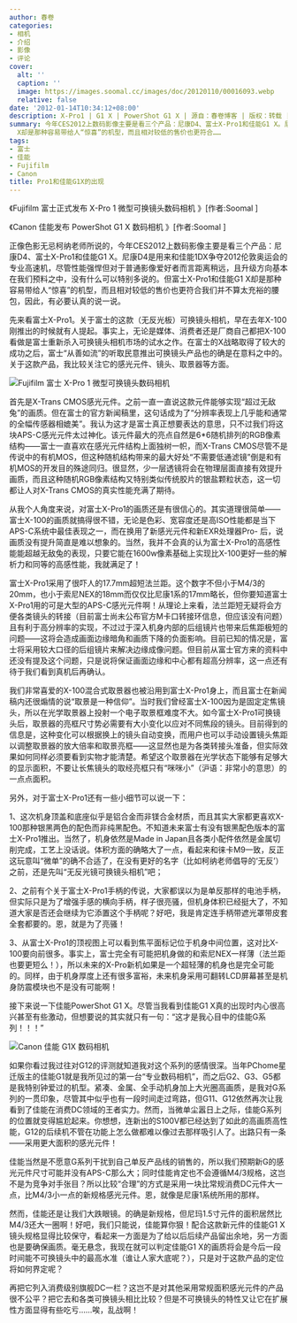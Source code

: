 ```yaml
---
author: 春卷
categories:
- 相机
- 介绍
- 影像
- 评论
cover:
  alt: ''
  caption: ''
  image: https://images.soomal.cc/images/doc/20120110/00016093.webp
  relative: false
date: '2012-01-14T10:34:12+08:00'
description: X-Pro1 | G1 X | PowerShot G1 X | 源自：春卷博客 | 版权：转载 |  平均/总评分：07.00/42
summary: 今年CES2012上数码影像主要是看三个产品：尼康D4、富士X-Pro1和佳能G1 X。尼康D4是用来和佳能1DX争夺2012伦敦奥运会的专业高速机，尽管性能强悍但对于普通影像爱好者而言距离稍远，且升级方向基本在我们预料之中，没有什么可以特别多说的。但富士X-Pro1和佳能G1
  X却是那种容易带给人“惊喜”的机型，而且相对较低的售价也更符合……
tags:
- 富士
- 佳能
- Fujifilm
- Canon
title: Pro1和佳能G1X的出现
---
```


《Fujifilm 富士正式发布 X-Pro 1 微型可换镜头数码相机 》[作者:Soomal ]

《Canon 佳能发布 PowerShot G1 X 数码相机 》[作者:Soomal ]



正像色影无忌柯纳老师所说的，今年CES2012上数码影像主要是看三个产品：尼康D4、富士X-Pro1和佳能G1 X。尼康D4是用来和佳能1DX争夺2012伦敦奥运会的专业高速机，尽管性能强悍但对于普通影像爱好者而言距离稍远，且升级方向基本在我们预料之中，没有什么可以特别多说的。但富士X-Pro1和佳能G1 X却是那种容易带给人“惊喜”的机型，而且相对较低的售价也更符合我们并不算太充裕的腰包，因此，有必要认真的说一说。

先来看富士X-Pro1。关于富士的这款（无反光板）可换镜头相机，早在去年X-100刚推出的时候就有人提起。事实上，无论是媒体、消费者还是厂商自己都把X-100看做是富士重新杀入可换镜头相机市场的试水之作。在富士的X战略取得了较大的成功之后，富士“从善如流”的听取民意推出可换镜头产品也的确是在意料之中的。关于这款产品，我比较关注它的感光元件、镜头、取景器等方面。

![Fujifilm 富士 X-Pro 1 微型可换镜头数码相机](https://images.soomal.cc/images/doc/20120110/00016077.webp)





首先是X-Trans CMOS感光元件。之前一直一直说这款元件能够实现“超过无敌兔”的画质。但在富士的官方新闻稿里，这句话成为了“分辨率表现上几乎能和通常的全幅传感器相媲美”。我认为这才是富士真正想要表达的意思，只不过我们将这块APS-C感光元件太过神化。该元件最大的亮点自然是6*6随机排列的RGB像素结构――富士一直喜欢在感光元件结构上面独树一帜，而X-Trans CMOS尽管不是传说中的有机MOS，但这种随机结构带来的最大好处“不需要低通滤镜”倒是和有机MOS的开发目的殊途同归。很显然，少一层透镜将会在物理层面直接有效提升画质，而且这种随机RGB像素结构又特别类似传统胶片的银盐颗粒状态，这一切都让人对X-Trans CMOS的真实性能充满了期待。

从我个人角度来说，对富士X-Pro1的画质还是有很信心的。其实道理很简单――富士X-100的画质就搞得很不错，无论是色彩、宽容度还是高ISO性能都是当下APS-C系统中最佳表现之一，而在换用了新感光元件和新EXR处理器Pro- 后，说画质没有提升简直是难以想象的。当然，我并不会真的认为富士X-Pro1的高感性能能超越无敌兔的表现，只要它能在1600w像素基础上实现比X-100更好一些的解析力和同等的高感性能，我就满足了！

富士X-Pro1采用了很吓人的17.7mm超短法兰距。这个数字不但小于M4/3的20mm，也小于索尼NEX的18mm而仅仅比尼康1系的17mm略长，但你要知道富士X-Pro1用的可是大型的APS-C感光元件啊！从理论上来看，法兰距短无疑将会方便各类镜头的转接（目前富士尚未公布官方M卡口转接环信息，但应该没有问题）且有利于高分辨率的实现，不过过于深入机身内部的后组镜片也带来后焦距极短的问题――这将会造成画面边缘暗角和画质下降的负面影响。目前已知的情况是，富士将采用较大口径的后组镜片来解决边缘成像问题。但目前从富士官方来的资料中还没有提及这个问题，只是说将保证画面边缘和中心都有超高分辨率，这一点还有待于我们看到真机后再确认。

我们非常喜爱的X-100混合式取景器也被沿用到富士X-Pro1身上，而且富士在新闻稿内还很煽情的说“取景是一种信仰”。当时我们曾经富士X-100因为是固定定焦镜头，所以在光学取景器上投射一个电子取景框难度不大。如今富士X-Pro1可换镜头后，取景器的亮框尺寸势必需要有大小变化以应对不同焦段的镜头。目前得到的信息是，这种变化可以根据换上的镜头自动变换，而用户也可以手动设置镜头焦距以调整取景器的放大倍率和取景亮框――这显然也是为各类转接头准备，但实际效果如何同样必须要看到实物才能清楚。希望这个取景器在光学状态下能够有足够大的显示面积，不要让长焦镜头的取经亮框只有“咪咪小”（沪语：非常小的意思）的一点点面积。

另外，对于富士X-Pro1还有一些小细节可以说一下：

1、这次机身顶盖和底座似乎是铝合金而非镁合金材质，而且其实大家都更喜欢X-100那种银黑两色的配色而非纯黑配色。不知道未来富士有没有银黑配色版本的富士X-Pro1推出。当然了，机身依然是Made in Japan且各类小配件依然是金属切削完成，工艺上没话说。体积方面的确略大了一点，看起来和徕卡M9一致，反正这玩意叫“微单”的确不合适了，在没有更好的名字（比如柯纳老师倡导的‘无反’）之前，还是先叫“无反光镜可换镜头相机”吧；

2、之前有个关于富士X-Pro1手柄的传说，大家都误以为是单反那样的电池手柄，但实际只是为了增强手感的横向手柄，样子很亮骚，但机身体积已经挺大了，不知道大家是否还会继续为它添置这个手柄呢？好吧，我是肯定连手柄带遮光罩带皮套全套都要的。恩，就是为了亮骚！

3、从富士X-Pro1的顶视图上可以看到焦平面标记位于机身中间位置，这对比X-100要向前很多。事实上，富士完全有可能把机身做的和索尼NEX一样薄（法兰距也要更短么！），所以未来的X-Pro新机如果是一个超轻薄的机身也是完全可能的。同样，由于机身厚度上还有很多富裕，未来机身采用可翻转LCD屏幕甚至是机身防震模块也不是没有可能啊！

接下来说一下佳能PowerShot G1 X。尽管当我看到佳能G1 X真的出现时内心很高兴甚至有些激动，但想要说的其实就只有一句：“这才是我心目中的佳能G系列！！！”

![Canon 佳能 G1X 数码相机](https://images.soomal.cc/images/doc/20120109/00016065.webp)





如果你看过我过往对G12的评测就知道我对这个系列的感情很深。当年PChome星迁版主的佳能G1就是我所见过的第一台“专业数码相机”，而之后G2、G3、G5都是我特别钟爱过的机型。紧凑、金属、全手动机身加上大光圈高画质，是我对G系列的一贯印象，尽管其中似乎也有一段时间走过弯路，但G11、G12依然再次让我看到了佳能在消费DC领域的王者实力。然而，当微单尘嚣日上之际，佳能G系列的位置就变得尴尬起来。你想想，连新出的S100V都已经达到了如此的高画质高性能，G12的后续机不管在功能上怎么做都难以像过去那样吸引人了。出路只有一条――采用更大面积的感光元件！

佳能当然是不愿意G系列干扰到自己单反产品线的销售的，所以我们预期新G的感光元件尺寸可能并没有APS-C那么大；同时佳能肯定也不会遵循M4/3规格，这岂不是为竞争对手张目？所以比较“合理”的方式是采用一块比常规消费DC元件大一点，比M4/3小一点的新规格感光元件。恩，就像是尼康1系统所用的那样。

然而，佳能还是让我们大跌眼镜。的确是新规格，但尼玛1.5寸元件的面积居然比M4/3还大一圈啊！好吧，我们只能说，佳能算你狠！配合这款新元件的佳能G1 X镜头规格显得比较保守，看起来一方面是为了给以后后续产品留出余地，另一方面也是要确保画质。毫无悬念，我现在就可以判定佳能G1 X的画质将会是今后一段时间能不可换镜头中的最高水准（谁让人家大底呢？），只是对于这款产品的定位将如何界定呢？

再把它列入消费级别旗舰DC一栏？这岂不是对其他采用常规面积感光元件的产品很不公平？把它去和各类可换镜头相比比较？但是不可换镜头的特性又让它在扩展性方面显得有些吃亏……唉，乱战啊！